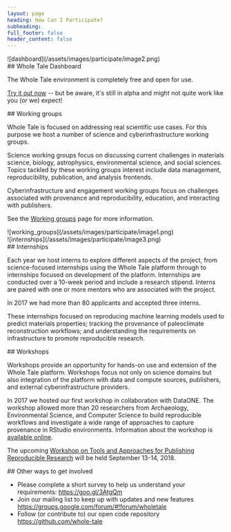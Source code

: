 ```yaml
---
layout: page
heading: How Can I Participate?
subheading: 
full_footer: false
header_content: false
---
```


<div class="row bigtext" markdown="1">
<div class="col-sm-3 col-sm-offset-2" markdown="1">
![dashboard](/assets/images/participate/image2.png)
</div>
<div class="col-sm-5" markdown="1">
## Whole Tale Dashboard

The Whole Tale environment is completely free and open for use.  

[Try it out now](https://dashboard.wholetale.org/) -- but be aware, it's still
in alpha and might not quite work like you (or we) expect!

</div>
</div>

<div class="row bigtext" markdown="1">
<div class="col-sm-5 col-sm-offset-2" markdown="1">
## Working groups

Whole Tale is focused on addressing real scientific use cases. For this purpose we host a number of science and cyberinfrastructure working groups.

Science working groups focus on discussing current challenges in materials science, biology, astrophysics, environmental science, and social sciences.  Topics tackled by these working groups interest include data management, reproducibility, publication, and analysis frontends.  

Cyberinfrastructure and engagement working groups focus on challenges associated with provenance and reproducibility, education, and interacting with publishers.

See the [Working groups](working_groups.html) page for more information.

</div>
<div class="col-sm-3" markdown="1">
![working_groups](/assets/images/participate/image1.png)
</div>
</div>

<div class="row bigtext" markdown="1">
<div class="col-sm-3 col-sm-offset-2" markdown="1">
![internships](/assets/images/participate/image3.png)
</div>

<div class="col-sm-5" markdown="1">
## Internships

Each year we host interns to explore different aspects of the project, from
science-focused internships using the Whole Tale platform through to
internships focused on development of the platform. Internships are conducted
over a 10-week period and include a research stipend. Interns are paired with
one or more mentors who are associated with the project.

In 2017 we had more than 80 applicants and accepted three interns.

These internships focused on reproducing machine learning models used to
predict materials properties;  tracking the provenance of paleoclimate
reconstruction workflows; and understanding the requirements on infrastructure
to promote reproducible research.

</div>
</div>

<div class="row bigtext" markdown="1">
<div class="col-sm-8 col-sm-offset-2" markdown="1">
## Workshops

Workshops provide an opportunity for hands-on use and extension of the Whole
Tale platform.  Workshops focus not only on science domains but also
integration of the platform with data and compute sources, publishers, and
external cyberinfrastructure providers. 

In 2017 we hosted our first workshop in collaboration with DataONE. The
workshop allowed more than 20 researchers from Archaeology, Environmental
Science, and Computer Science  to build reproducible workflows and investigate
a wide range of approaches to capture provenance in RStudio environments.  Information 
about the workshop is [available online](https://github.com/DataONEorg/provathon-2017).

The upcoming [Workshop on Tools and Approaches for Publishing Reproducible
Research](/2018/06/26/working-group-workshop.html) will be held September
13-14, 2018.

</div>
</div>

<div class="row bigtext" markdown="1">
<div class="col-sm-8 col-sm-offset-2" markdown="1">
## Other ways to get involved

* Please complete a short survey to help us understand your requirements: <https://goo.gl/3AtgQm>
* Join our mailing list to keep up with updates and new features <https://groups.google.com/forum/#!forum/wholetale>
* Follow (or contribute to) our open code repository <https://github.com/whole-tale>

</div>
</div>
